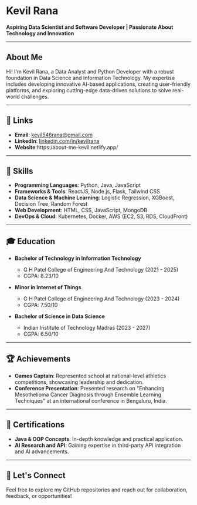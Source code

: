 # Kevil Rana

**Aspiring Data Scientist and Software Developer | Passionate About Technology and Innovation**

---

## About Me

Hi! I'm Kevil Rana, a Data Analyst and Python Developer with a robust foundation in Data Science and Information Technology. My expertise includes developing innovative AI-based applications, creating user-friendly platforms, and exploring cutting-edge data-driven solutions to solve real-world challenges.

---

## 🔗 Links
- **Email**: [kevil546rana@gmail.com](mailto:kevil546rana@gmail.com)
- **LinkedIn**: [linkedin.com/in/kevilrana](https://linkedin.com/in/kevilrana)
- **Website**:https:/about-me-kevil.netlify.app/

---

## 🚀 Skills

- **Programming Languages**: Python, Java, JavaScript
- **Frameworks & Tools**: ReactJS, Node.js, Flask, Tailwind CSS
- **Data Science & Machine Learning**: Logistic Regression, XGBoost, Decision Tree, Random Forest
- **Web Development**: HTML, CSS, JavaScript, MongoDB
- **DevOps & Cloud**: Kubernetes, Docker, AWS (EC2, S3, RDS, CloudFront)

---

## 🎓 Education

- **Bachelor of Technology in Information Technology**
  - G H Patel College of Engineering And Technology (2021 - 2025)
  - CGPA: 8.23/10

- **Minor in Internet of Things**
  - G H Patel College of Engineering And Technology (2023 - 2024)
  - CGPA: 7.50/10

- **Bachelor of Science in Data Science**
  - Indian Institute of Technology Madras (2023 - 2027)
  - CGPA: 6.50/10

---

## 🏆 Achievements

- **Games Captain**: Represented school at national-level athletics competitions, showcasing leadership and dedication.
- **Conference Presentation**: Presented research on "Enhancing Mesothelioma Cancer Diagnosis through Ensemble Learning Techniques" at an international conference in Bengaluru, India.

---

## 📄 Certifications

- **Java & OOP Concepts**: In-depth knowledge and practical application.
- **AI Research and API**: Gaining expertise in third-party API integration and AI advancements.

---

## 🤝 Let's Connect
Feel free to explore my GitHub repositories and reach out for collaboration, feedback, or opportunities!
